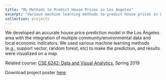 ```yaml
---
title: "ML Methods to Predict House Prices in Los Angeles"
excerpt: "Various machine learning methods to predict house prices in LA.<br/><img src='/figures/projects/2019-dva-1.png'>"
collection: projects
---
```


We developed an accurate house price prediction model in the Los Angeles area with the integration of multiple community/environmental data and local economic indicators. We used various machine learning methods (e.g., support vector, random forest, etc) to make the prediction, and results were visualized on a map.

Related course: [CSE 6242: Data and Visual Analytics](https://omscs.gatech.edu/cse-6242-data-visual-analytics), Spring 2019

Download project poster [here](/files/projects/2019-DVA-poster.pdf).

